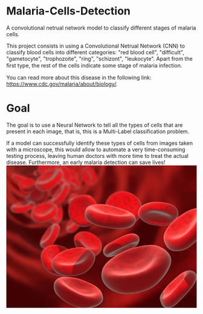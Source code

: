 # Malaria-Cells-Detection
A convolutional netrual network model to classify different stages of malaria cells. 

This project consists in using a Convolutional Netrual Network (CNN) to classify blood cells into different categories: "red blood cell", "difficult", "gametocyte", "trophozoite",
"ring", "schizont", "leukocyte". Apart from the ﬁrst type, the rest of the cells indicate some stage of malaria infection.

You can read more about this disease in the following link: https://www.cdc.gov/malaria/about/biology/.
# Goal
The goal is to use a Neural Network to tell all the types of cells that are present in each image, that
is, this is a Multi-Label classification problem.

If a model can successfully identify these types of cells from images taken with a microscope, 
this would allow to automate a very time-consuming testing process, leaving human doctors with more time to 
treat the actual disease. Furthermore, an early malaria detection can save lives!
![image](https://github.com/Junchi0905/Malaria-Cells-Detection/blob/master/cell.jpg)

